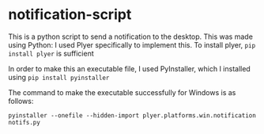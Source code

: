 # notification-script
This is a python script to send a notification to the desktop. This was made using Python: I used Plyer specifically to implement this. 
To install plyer, ``` pip install plyer ``` is sufficient 

In order to make this an executable file, I used PyInstaller, which I installed using ``` pip install pyinstaller ``` 

The command to make the executable successfully for Windows is as follows: 

``` pyinstaller --onefile --hidden-import plyer.platforms.win.notification notifs.py ``` 


